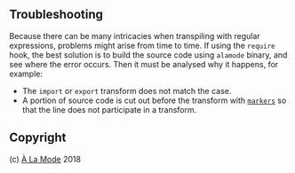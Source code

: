 
## Troubleshooting

Because there can be many intricacies when transpiling with regular expressions, problems might arise from time to time. If using the `require` hook, the best solution is to build the source code using `alamode` binary, and see where the error occurs. Then it must be analysed why it happens, for example:

- The `import` or `export` transform does not match the case.
- A portion of source code is cut out before the transform with [`markers`](https://github.com/a-la/markers/blob/master/src/index.js#L46) so that the line does not participate in a transform.

## Copyright

(c) [À La Mode][1] 2018

[1]: https://alamode.cc
